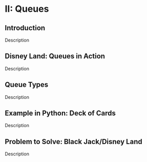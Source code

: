 # II: Queues

## Introduction

Description

## Disney Land: Queues in Action

Description

## Queue Types

Description

## Example in Python: Deck of Cards

Description

## Problem to Solve: Black Jack/Disney Land

Description
